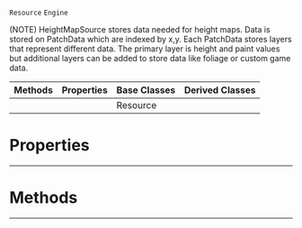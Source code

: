  `Resource` `Engine`



(NOTE) HeightMapSource stores data needed for height maps. Data is stored on PatchData which are indexed by x,y. Each PatchData stores layers that represent different data. The primary layer is height and paint values but additional layers can be added to store data like foliage or custom game data.

|Methods|Properties|Base Classes|Derived Classes|
|---|---|---|---|
| | |Resource| |


 #  Properties


---  
 #  Methods


---  
 

 
